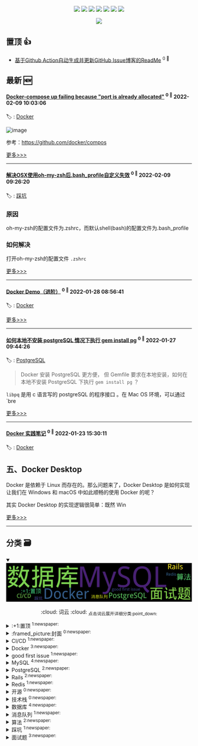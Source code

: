 

<p align='center'>
    <img src="https://badgen.net/badge/labels/16"/>
    <img src="https://badgen.net/github/issues/iamtomas/ghiblog"/>
    <img src="https://badgen.net/badge/last-commit/2022-02-09 10:03:32"/>
    <img src="https://badgen.net/github/forks/iamtomas/ghiblog"/>
    <img src="https://badgen.net/github/stars/iamtomas/ghiblog"/>
    <img src="https://badgen.net/github/watchers/iamtomas/ghiblog"/>
    <img src="https://badgen.net/github/release/iamtomas/ghiblog"/>
</p>

<p align='center'>
    <a href="https://github.com/jwenjian/visitor-count-badge">
        <img src="https://visitor-badge.glitch.me/badge?page_id=jwenjian.ghiblog"/>
    </a>
</p>


## 置顶 :thumbsup: 
- [基于Github Action自动生成并更新GitHub Issue博客的ReadMe](https://github.com/iamtomas/note/issues/1)  <sup>0 :speech_balloon:</sup>  	 
## 最新 :new: 

#### [Docker-compose up failing because "port is already allocated"](https://github.com/iamtomas/note/issues/24) <sup>0 :speech_balloon:</sup> 	 2022-02-09 10:03:06

:label: : [Docker](https://github.com/iamtomas/ghiblog/labels/Docker)

![image](https://user-images.githubusercontent.com/83901620/153175090-89160e54-1b13-426d-ab11-fcb62679097c.png)

参考：https://github.com/docker/compos

[更多>>>](https://github.com/iamtomas/note/issues/24)

---


#### [解决OSX使用oh-my-zsh后.bash_profile自定义失效](https://github.com/iamtomas/note/issues/23) <sup>0 :speech_balloon:</sup> 	 2022-02-09 09:26:20

:label: : [踩坑](https://github.com/iamtomas/ghiblog/labels/%E8%B8%A9%E5%9D%91)

### 原因
oh-my-zsh的配置文件为.zshrc，而默认shell(bash)的配置文件为.bash_profile

### 如何解决

打开oh-my-zsh的配置文件 `.zshrc`



[更多>>>](https://github.com/iamtomas/note/issues/23)

---


#### [Docker Demo（进阶）](https://github.com/iamtomas/note/issues/22) <sup>0 :speech_balloon:</sup> 	 2022-01-28 08:56:41

:label: : [Docker](https://github.com/iamtomas/ghiblog/labels/Docker)



[更多>>>](https://github.com/iamtomas/note/issues/22)

---


#### [如何本地不安装 postgreSQL 情况下执行 gem install pg](https://github.com/iamtomas/note/issues/21) <sup>0 :speech_balloon:</sup> 	 2022-01-27 09:44:26

:label: : [PostgreSQL](https://github.com/iamtomas/ghiblog/labels/PostgreSQL)

> Docker 安装 PostgreSQL 更方便， 但 Gemfile 要求在本地安装，如何在本地不安装 PostgreSQL 下执行 `gem install pg` ？

 `libpq` 是用 c 语言写的 postgreSQL 的程序接口 。在 Mac OS 环境，可以通过 `bre

[更多>>>](https://github.com/iamtomas/note/issues/21)

---


#### [Docker 实践笔记](https://github.com/iamtomas/note/issues/20) <sup>0 :speech_balloon:</sup> 	 2022-01-23 15:30:11

:label: : [Docker](https://github.com/iamtomas/ghiblog/labels/Docker)

## 五、Docker Desktop

Docker 是依赖于 Linux 而存在的。那么问题来了，Docker Desktop 是如何实现让我们在 Windows 和 macOS 中如此顺畅的使用 Docker 的呢？

其实 Docker Desktop 的实现逻辑很简单：既然 Win

[更多>>>](https://github.com/iamtomas/note/issues/20)

---


## 分类  :card_file_box: 

<details open="open">
    <summary>
        <img src="assets/wordcloud.png" title="词云, 点击展开详细分类" alt="词云， 点击展开详细分类">
        <p align="center">:cloud: 词云 :cloud: <sub>点击词云展开详细分类:point_down: </sub></p>
    </summary>


<details>
<summary>:+1:置顶	<sup>1:newspaper:</sup></summary>

- [基于Github Action自动生成并更新GitHub Issue博客的ReadMe](https://github.com/iamtomas/note/issues/1)  <sup>0 :speech_balloon:</sup>  	 


</details>

<details>
<summary>:framed_picture:封面	<sup>0:newspaper:</sup></summary>



</details>

<details>
<summary>CI/CD	<sup>1:newspaper:</sup></summary>

- [GitLab CI/CD 实践](https://github.com/iamtomas/note/issues/16)  <sup>0 :speech_balloon:</sup>  	 


</details>

<details>
<summary>Docker	<sup>3:newspaper:</sup></summary>

- [Docker-compose up failing because "port is already allocated"](https://github.com/iamtomas/note/issues/24)  <sup>0 :speech_balloon:</sup>  	 
- [Docker Demo（进阶）](https://github.com/iamtomas/note/issues/22)  <sup>0 :speech_balloon:</sup>  	 
- [Docker 实践笔记](https://github.com/iamtomas/note/issues/20)  <sup>0 :speech_balloon:</sup>  	 


</details>

<details>
<summary>good first issue	<sup>1:newspaper:</sup></summary>

- [基于Github Action自动生成并更新GitHub Issue博客的ReadMe](https://github.com/iamtomas/note/issues/1)  <sup>0 :speech_balloon:</sup>  	 


</details>

<details>
<summary>MySQL	<sup>4:newspaper:</sup></summary>

- [MySQL零散知识笔记](https://github.com/iamtomas/note/issues/14)  <sup>0 :speech_balloon:</sup>  	 
- [一条SQL更新语句是如何执行的？](https://github.com/iamtomas/note/issues/12)  <sup>0 :speech_balloon:</sup>  	 
- [MySQL中InnoDB记录与页结构](https://github.com/iamtomas/note/issues/10)  <sup>0 :speech_balloon:</sup>  	 
- [一条SQL查询语句是如何执行的？](https://github.com/iamtomas/note/issues/8)  <sup>0 :speech_balloon:</sup>  	 


</details>

<details>
<summary>PostgreSQL	<sup>2:newspaper:</sup></summary>

- [如何本地不安装 postgreSQL 情况下执行 gem install pg](https://github.com/iamtomas/note/issues/21)  <sup>0 :speech_balloon:</sup>  	 
- [一条SQL查询语句是如何执行的？](https://github.com/iamtomas/note/issues/18)  <sup>0 :speech_balloon:</sup>  	 


</details>

<details>
<summary>Rails	<sup>2:newspaper:</sup></summary>

- [Sidekiq 浅析](https://github.com/iamtomas/note/issues/19)  <sup>0 :speech_balloon:</sup>  	 
- [Rails7 demo](https://github.com/iamtomas/note/issues/11)  <sup>0 :speech_balloon:</sup>  	 


</details>

<details>
<summary>Redis	<sup>1:newspaper:</sup></summary>

- [Redis零散知识笔记](https://github.com/iamtomas/note/issues/15)  <sup>0 :speech_balloon:</sup>  	 


</details>

<details>
<summary>开源	<sup>0:newspaper:</sup></summary>



</details>

<details>
<summary>技术栈	<sup>0:newspaper:</sup></summary>



</details>

<details>
<summary>数据库	<sup>4:newspaper:</sup></summary>

- [一条SQL查询语句是如何执行的？](https://github.com/iamtomas/note/issues/18)  <sup>0 :speech_balloon:</sup>  	 
- [一条SQL更新语句是如何执行的？](https://github.com/iamtomas/note/issues/12)  <sup>0 :speech_balloon:</sup>  	 
- [MySQL中InnoDB记录与页结构](https://github.com/iamtomas/note/issues/10)  <sup>0 :speech_balloon:</sup>  	 
- [一条SQL查询语句是如何执行的？](https://github.com/iamtomas/note/issues/8)  <sup>0 :speech_balloon:</sup>  	 


</details>

<details>
<summary>消息队列	<sup>1:newspaper:</sup></summary>

- [消息队列零散知识笔记](https://github.com/iamtomas/note/issues/17)  <sup>0 :speech_balloon:</sup>  	 


</details>

<details>
<summary>算法	<sup>2:newspaper:</sup></summary>

- [冒泡排序 - 排序算法](https://github.com/iamtomas/note/issues/13)  <sup>0 :speech_balloon:</sup>  	 
- [两数之和 - 力扣（LeetCode）](https://github.com/iamtomas/note/issues/9)  <sup>0 :speech_balloon:</sup>  	 


</details>

<details>
<summary>踩坑	<sup>1:newspaper:</sup></summary>

- [解决OSX使用oh-my-zsh后.bash_profile自定义失效](https://github.com/iamtomas/note/issues/23)  <sup>0 :speech_balloon:</sup>  	 


</details>

<details>
<summary>面试题	<sup>3:newspaper:</sup></summary>

- [消息队列零散知识笔记](https://github.com/iamtomas/note/issues/17)  <sup>0 :speech_balloon:</sup>  	 
- [Redis零散知识笔记](https://github.com/iamtomas/note/issues/15)  <sup>0 :speech_balloon:</sup>  	 
- [MySQL零散知识笔记](https://github.com/iamtomas/note/issues/14)  <sup>0 :speech_balloon:</sup>  	 


</details>


</details>    
